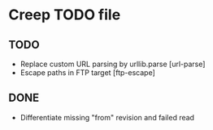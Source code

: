 Creep TODO file
===============

TODO
----

- Replace custom URL parsing by urllib.parse [url-parse]
- Escape paths in FTP target [ftp-escape]

DONE
----

- Differentiate missing "from" revision and failed read
